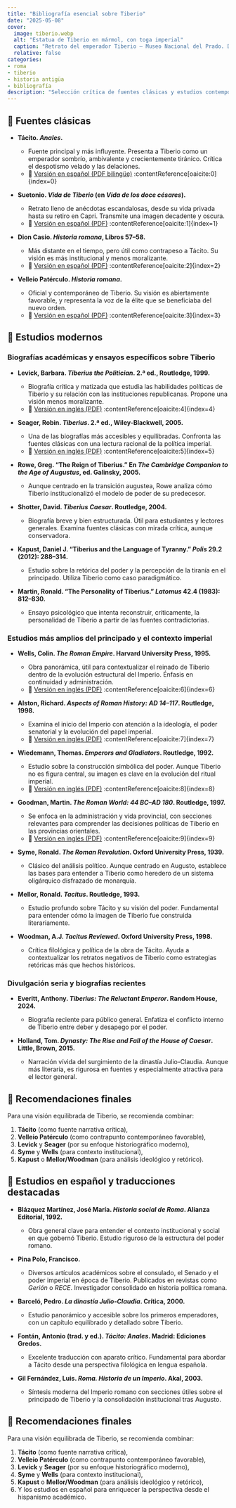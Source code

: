 ```yaml
---
title: "Bibliografía esencial sobre Tiberio"
date: "2025-05-08"
cover:
  image: tiberio.webp
  alt: "Estatua de Tiberio en mármol, con toga imperial"
  caption: "Retrato del emperador Tiberio – Museo Nacional del Prado. Descripción: Busto de mármol del emperador Tiberio, identificado como del tipo Berlín-Sorrento. Presenta añadidos barrocos en el busto, nariz y algunos detalles. Procedencia: Roma, siglo I d.C. Ubicación actual: Museo Nacional del Prado, Madrid."
  relative: false
categories:
- roma
- tiberio
- historia antigüa
- bibliografía
description: "Selección crítica de fuentes clásicas y estudios contemporáneos sobre la figura de Tiberio, incluyendo biografías modernas, análisis historiográficos y enfoques ideológicos."
---
```


## 📜 Fuentes clásicas

- **Tácito. *Anales*.**
  - Fuente principal y más influyente. Presenta a Tiberio como un emperador sombrío, ambivalente y crecientemente tiránico. Crítica el despotismo velado y las delaciones.
  - 📖 [Versión en español (PDF bilingüe)](https://cristoraul.org/SPANISH/sala-de-lectura/Historia-universal/HISTORIA-DEL-IMPERIO-ROMANO/pdf/Tacito-Anales-bilingue.pdf) :contentReference[oaicite:0]{index=0}

- **Suetonio. *Vida de Tiberio* (en *Vida de los doce césares*).**
  - Retrato lleno de anécdotas escandalosas, desde su vida privada hasta su retiro en Capri. Transmite una imagen decadente y oscura.
  - 📖 [Versión en español (PDF)](https://web.seducoahuila.gob.mx/biblioweb/upload/Vidas_de_los_doce_cesares-Suetonio.pdf) :contentReference[oaicite:1]{index=1}

- **Dion Casio. *Historia romana*, Libros 57–58.**
  - Más distante en el tiempo, pero útil como contrapeso a Tácito. Su visión es más institucional y menos moralizante.
  - 📖 [Versión en español (PDF)](https://cristoraul.org/SPANISH/sala-de-lectura/Historia-universal/HISTORIA-DEL-IMPERIO-ROMANO/pdf/DionCasio-Historiaromana-libros-I-XXXIV.pdf) :contentReference[oaicite:2]{index=2}

- **Velleio Patérculo. *Historia romana*.**
  - Oficial y contemporáneo de Tiberio. Su visión es abiertamente favorable, y representa la voz de la élite que se beneficiaba del nuevo orden.
  - 📖 [Versión en español (PDF)](https://cristoraul.org/SPANISH/sala-de-lectura/Historia-universal/HISTORIA-DEL-IMPERIO-ROMANO/pdf/VeleyoPaterculo-HistoriaRomana.pdf) :contentReference[oaicite:3]{index=3}

## 📘 Estudios modernos

### Biografías académicas y ensayos específicos sobre Tiberio

- **Levick, Barbara. *Tiberius the Politician*. 2.ª ed., Routledge, 1999.**
  - Biografía crítica y matizada que estudia las habilidades políticas de Tiberio y su relación con las instituciones republicanas. Propone una visión menos moralizante.
  - 📖 [Versión en inglés (PDF)](https://archive.org/details/tiberiuspolitici00levi_0) :contentReference[oaicite:4]{index=4}

- **Seager, Robin. *Tiberius*. 2.ª ed., Wiley-Blackwell, 2005.**
  - Una de las biografías más accesibles y equilibradas. Confronta las fuentes clásicas con una lectura racional de la política imperial.
  - 📖 [Versión en inglés (PDF)](https://archive.org/details/tiberius00seag_0) :contentReference[oaicite:5]{index=5}

- **Rowe, Greg. “The Reign of Tiberius.” En *The Cambridge Companion to the Age of Augustus*, ed. Galinsky, 2005.**
  - Aunque centrado en la transición augustea, Rowe analiza cómo Tiberio institucionalizó el modelo de poder de su predecesor.

- **Shotter, David. *Tiberius Caesar*. Routledge, 2004.**
  - Biografía breve y bien estructurada. Útil para estudiantes y lectores generales. Examina fuentes clásicas con mirada crítica, aunque conservadora.

- **Kapust, Daniel J. “Tiberius and the Language of Tyranny.” *Polis* 29.2 (2012): 288–314.**
  - Estudio sobre la retórica del poder y la percepción de la tiranía en el principado. Utiliza Tiberio como caso paradigmático.

- **Martin, Ronald. “The Personality of Tiberius.” *Latomus* 42.4 (1983): 812–830.**
  - Ensayo psicológico que intenta reconstruir, críticamente, la personalidad de Tiberio a partir de las fuentes contradictorias.

### Estudios más amplios del principado y el contexto imperial

- **Wells, Colin. *The Roman Empire*. Harvard University Press, 1995.**
  - Obra panorámica, útil para contextualizar el reinado de Tiberio dentro de la evolución estructural del Imperio. Énfasis en continuidad y administración.
  - 📖 [Versión en inglés (PDF)](https://archive.org/details/romanempire0000well) :contentReference[oaicite:6]{index=6}

- **Alston, Richard. *Aspects of Roman History: AD 14–117*. Routledge, 1998.**
  - Examina el inicio del Imperio con atención a la ideología, el poder senatorial y la evolución del papel imperial.
  - 📖 [Versión en inglés (PDF)](https://archive.org/details/aspectsofromanhi0000alst) :contentReference[oaicite:7]{index=7}

- **Wiedemann, Thomas. *Emperors and Gladiators*. Routledge, 1992.**
  - Estudio sobre la construcción simbólica del poder. Aunque Tiberio no es figura central, su imagen es clave en la evolución del ritual imperial.
  - 📖 [Versión en inglés (PDF)](https://api.pageplace.de/preview/DT0400.9781134990405_A23794837/preview-9781134990405_A23794837.pdf) :contentReference[oaicite:8]{index=8}

- **Goodman, Martin. *The Roman World: 44 BC–AD 180*. Routledge, 1997.**
  - Se enfoca en la administración y vida provincial, con secciones relevantes para comprender las decisiones políticas de Tiberio en las provincias orientales.
  - 📖 [Versión en inglés (PDF)](https://archive.org/details/romanworld44bcad0000good) :contentReference[oaicite:9]{index=9}

- **Syme, Ronald. *The Roman Revolution*. Oxford University Press, 1939.**
  - Clásico del análisis político. Aunque centrado en Augusto, establece las bases para entender a Tiberio como heredero de un sistema oligárquico disfrazado de monarquía.

- **Mellor, Ronald. *Tacitus*. Routledge, 1993.**
  - Estudio profundo sobre Tácito y su visión del poder. Fundamental para entender cómo la imagen de Tiberio fue construida literariamente.

- **Woodman, A.J. *Tacitus Reviewed*. Oxford University Press, 1998.**
  - Crítica filológica y política de la obra de Tácito. Ayuda a contextualizar los retratos negativos de Tiberio como estrategias retóricas más que hechos históricos.

### Divulgación seria y biografías recientes

- **Everitt, Anthony. *Tiberius: The Reluctant Emperor*. Random House, 2024.**
  - Biografía reciente para público general. Enfatiza el conflicto interno de Tiberio entre deber y desapego por el poder.

- **Holland, Tom. *Dynasty: The Rise and Fall of the House of Caesar*. Little, Brown, 2015.**
  - Narración vívida del surgimiento de la dinastía Julio-Claudia. Aunque más literaria, es rigurosa en fuentes y especialmente atractiva para el lector general.

## 🔎 Recomendaciones finales

Para una visión equilibrada de Tiberio, se recomienda combinar:

1. **Tácito** (como fuente narrativa crítica),
2. **Velleio Patérculo** (como contrapunto contemporáneo favorable),
3. **Levick** y **Seager** (por su enfoque historiográfico moderno),
4. **Syme** y **Wells** (para contexto institucional),
5. **Kapust** o **Mellor/Woodman** (para análisis ideológico y retórico).

## 📗 Estudios en español y traducciones destacadas

- **Blázquez Martínez, José María. *Historia social de Roma*. Alianza Editorial, 1992.**
  - Obra general clave para entender el contexto institucional y social en que gobernó Tiberio. Estudio riguroso de la estructura del poder romano.

- **Pina Polo, Francisco.**
  - Diversos artículos académicos sobre el consulado, el Senado y el poder imperial en época de Tiberio. Publicados en revistas como *Gerión* o *RECE*. Investigador consolidado en historia política romana.

- **Barceló, Pedro. *La dinastía Julio-Claudia*. Crítica, 2000.**
  - Estudio panorámico y accesible sobre los primeros emperadores, con un capítulo equilibrado y detallado sobre Tiberio.

- **Fontán, Antonio (trad. y ed.). *Tácito: Anales*. Madrid: Ediciones Gredos.**
  - Excelente traducción con aparato crítico. Fundamental para abordar a Tácito desde una perspectiva filológica en lengua española.

- **Gil Fernández, Luis. *Roma. Historia de un Imperio*. Akal, 2003.**
  - Síntesis moderna del Imperio romano con secciones útiles sobre el principado de Tiberio y la consolidación institucional tras Augusto.

## 🔎 Recomendaciones finales

Para una visión equilibrada de Tiberio, se recomienda combinar:

1. **Tácito** (como fuente narrativa crítica),
2. **Velleio Patérculo** (como contrapunto contemporáneo favorable),
3. **Levick** y **Seager** (por su enfoque historiográfico moderno),
4. **Syme** y **Wells** (para contexto institucional),
5. **Kapust** o **Mellor/Woodman** (para análisis ideológico y retórico),
6. Y los estudios en español para enriquecer la perspectiva desde el hispanismo académico.
